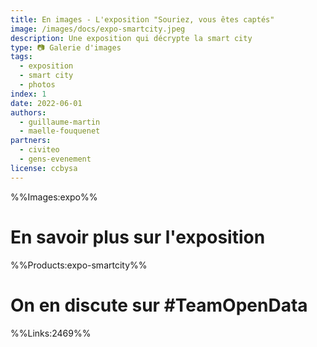 ```yaml
---
title: En images - L'exposition "Souriez, vous êtes captés"
image: /images/docs/expo-smartcity.jpeg
description: Une exposition qui décrypte la smart city
type: 📷 Galerie d'images
tags:
  - exposition
  - smart city
  - photos
index: 1
date: 2022-06-01
authors:
  - guillaume-martin
  - maelle-fouquenet
partners:
  - civiteo
  - gens-evenement
license: ccbysa
--- 
```


%%Images:expo%%

# En savoir plus sur l'exposition

%%Products:expo-smartcity%%

# On en discute sur #TeamOpenData

%%Links:2469%%
